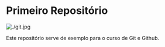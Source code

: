 # Primeiro Repositório

![./git.jpg](GIT)

Este repositório serve de exemplo para o curso de Git e Github.
